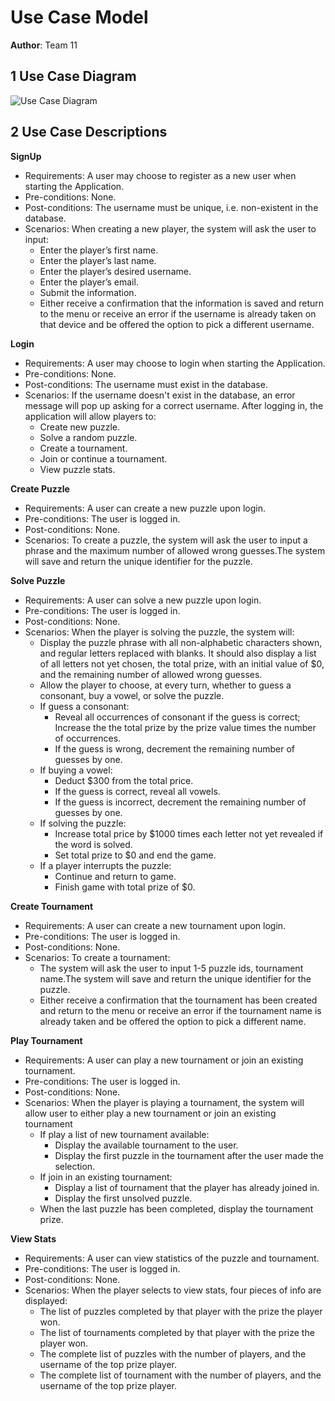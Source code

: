 # Use Case Model
**Author**: Team 11

## 1 Use Case Diagram

![Use Case Diagram](../Design-Team/Resources/use_case_diagram.png)

## 2 Use Case Descriptions

**SignUp**

* Requirements: A user may choose to register as a new user when starting the Application.
* Pre-conditions: None.
* Post-conditions: The username must be unique, i.e. non-existent in the database.
* Scenarios: When creating a new player, the system will ask the user to input:
   * Enter the player’s first name.
   * Enter the player’s last name.
   * Enter the player’s desired username.
   * Enter the player’s email.
   * Submit the information.
   * Either receive a confirmation that the information is saved and return to the menu or receive an error if the username is already taken on that device and be offered the option to pick a different username.

**Login**

* Requirements: A user may choose to login when starting the Application.
* Pre-conditions: None.
* Post-conditions: The username must exist in the database.
* Scenarios: If the username doesn't exist in the database, an error message will pop up asking for a correct username. After logging in, the application will allow players to:
   * Create new puzzle.
   * Solve a random puzzle.
   * Create a tournament.
   * Join or continue a tournament.
   * View puzzle stats.

**Create Puzzle**

* Requirements: A user can create a new puzzle upon login.
* Pre-conditions: The user is logged in.
* Post-conditions: None.
* Scenarios: To create a puzzle, the system will ask the user to input a phrase and the maximum number of allowed wrong guesses.The system will save and return the unique identifier for the puzzle.

**Solve Puzzle**

* Requirements: A user can solve a new puzzle upon login.
* Pre-conditions: The user is logged in.
* Post-conditions: None.
* Scenarios: When the player is solving the puzzle, the system will:
   * Display the puzzle phrase with all non-alphabetic characters shown, and regular letters replaced with blanks. It should also display a list of all letters not yet chosen, the total prize, with an initial value of $0, and the remaining number of allowed wrong guesses.
   * Allow the player to choose, at every turn, whether to guess a consonant, buy a vowel, or solve the puzzle.
   * If guess a consonant:
     * Reveal all occurrences of consonant if the guess is correct; Increase the the total prize by the prize value times the number of occurrences.
     * If the guess is wrong, decrement the remaining number of guesses by one.
   * If buying a vowel:
     * Deduct $300 from the total price.
     * If the guess is correct, reveal all vowels.
     * If the guess is incorrect, decrement the remaining number of guesses by one.
   * If solving the puzzle:
     * Increase total price by $1000 times each letter not yet revealed if the word is solved.
     * Set total prize to $0 and end the game.  
   * If a player interrupts the puzzle:
     * Continue and return to game.
     * Finish game with total prize of $0.

**Create Tournament**

* Requirements: A user can create a new tournament upon login.
* Pre-conditions: The user is logged in.
* Post-conditions: None.
* Scenarios: To create a tournament:
   * The system will ask the user to input 1-5 puzzle ids, tournament name.The system will save and return the unique identifier for the puzzle.
   * Either receive a confirmation that the tournament has been created and return to the menu or receive an error if the tournament name is already taken and be offered the option to pick a different name.

**Play Tournament**

* Requirements: A user can play a new tournament or join an existing tournament.
* Pre-conditions: The user is logged in.
* Post-conditions: None.
* Scenarios: When the player is playing a tournament, the system will allow user to either play a new tournament or join an existing tournament
   * If play a list of new tournament available:
     * Display the available tournament to the user.
     * Display the first puzzle in the tournament after the user made the selection.
   * If join in an existing tournament:
     * Display a list of tournament that the player has already joined in.
     * Display the first unsolved puzzle.
   * When the last puzzle has been completed, display the tournament prize.

**View Stats**

* Requirements: A user can view statistics of the puzzle and tournament.
* Pre-conditions: The user is logged in.
* Post-conditions: None.
* Scenarios: When the player selects to view stats, four pieces of info are displayed:
  * The list of puzzles completed by that player with the prize the player won.
  * The list of tournaments completed by that player with the prize the player won.
  * The complete list of puzzles with the number of players, and the username of the top prize player.
  *  The complete list of tournament with the number of players, and the username of the top prize player.
